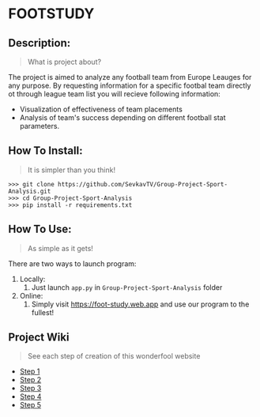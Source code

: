 # FOOTSTUDY

## Description:
> What is project about?

The project is aimed to analyze any football team from Europe Leauges for any purpose.
By requesting information for a specific footbal team directly ot through league team list you will recieve following information:
* Visualization of effectiveness of team placements
* Analysis of team's success depending on different football stat parameters.
## How To Install:
> It is simpler than you think!
```
>>> git clone https://github.com/SevkavTV/Group-Project-Sport-Analysis.git
>>> cd Group-Project-Sport-Analysis
>>> pip install -r requirements.txt
```
## How To Use:
> As simple as it gets!

There are two ways to launch program:
1. Locally:
    1. Just launch `app.py` in `Group-Project-Sport-Analysis` folder
2. Online:
    1. Simply visit https://foot-study.web.app and use our program to the fullest!
## Project Wiki
> See each step of creation of this wonderfool website
* [Step 1](https://github.com/SevkavTV/Group-Project-Sport-Analysis/wiki/%D0%94%D0%BE%D0%BC%D0%B0%D1%88%D0%BD%D1%94-%D0%B7%D0%B0%D0%B2%D0%B4%D0%B0%D0%BD%D0%BD%D1%8F-%D0%BD%D0%BE%D0%BC%D0%B5%D1%80-1.)
* [Step 2](https://github.com/SevkavTV/Group-Project-Sport-Analysis/wiki/%D0%94%D0%BE%D0%BC%D0%B0%D1%88%D0%BD%D1%94-%D0%B7%D0%B0%D0%B2%D0%B4%D0%B0%D0%BD%D0%BD%D1%8F-%D0%BD%D0%BE%D0%BC%D0%B5%D1%80-2.)
* [Step 3](https://github.com/SevkavTV/Group-Project-Sport-Analysis/wiki/%D0%94%D0%BE%D0%BC%D0%B0%D1%88%D0%BD%D1%94-%D0%B7%D0%B0%D0%B2%D0%B4%D0%B0%D0%BD%D0%BD%D1%8F-%D0%BD%D0%BE%D0%BC%D0%B5%D1%80-3.)
* [Step 4](https://github.com/SevkavTV/Group-Project-Sport-Analysis/wiki/%D0%94%D0%BE%D0%BC%D0%B0%D1%88%D0%BD%D1%94-%D0%B7%D0%B0%D0%B2%D0%B4%D0%B0%D0%BD%D0%BD%D1%8F-%D0%BD%D0%BE%D0%BC%D0%B5%D1%80-4.)
* [Step 5](https://github.com/SevkavTV/Group-Project-Sport-Analysis/wiki/%D0%94%D0%BE%D0%BC%D0%B0%D1%88%D0%BD%D1%94-%D0%B7%D0%B0%D0%B2%D0%B4%D0%B0%D0%BD%D0%BD%D1%8F-%D0%BD%D0%BE%D0%BC%D0%B5%D1%80-5.)
